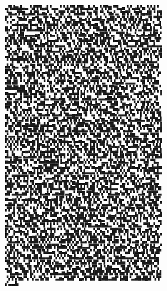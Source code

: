 ▃▜▟▆▟▄▃▝▟▜▜▄▟▝▃▃▝▝▟▞▜▟▜▙▃▙▞▅▝▞▛▇▝▜▃▅▝▞▃▟▞▅▝▞▟▝▝▆▃▞▛▇▃▟▟▜▃▅▞▃▝▄▜▛▝▞▜▟▟▆▝▆▝▊▝▚▝▆▞▃▝▇▜▚▝▇▜▄▟▉▝▐▜▛▝▃▝▆▟▞▃▆▜▄▝▛▝▆▃▛▝▞▜▃▝▅▃▞▞▄▟▟▃▚▟▉▞▚▜▞▟▊▞▟▃▄▜▝▜▛▝▝▃▟▃▄▃▜▃▄▜▚▜▙▟▟▝▄▜▛▟▉▜▅▝▉▃▅▝█▝▚▝▃▜▄▞▝▟▚▛▐▟▅▝▃▟▉▞▃▟▐▟▜▟▃▟▇▟▐▜▞▞▞▞▚▝▞▃▚▜▄▞▝▜▙▟▊▞▙▃▝▞▚▜▝▞▃▜▙▟▐▃▝▝▄▟▝▟▊▃▃▃▄▞▚▜▚▃▚▝▇▞▜▝▛▟▆▞▄▞▆▟█▜▞▃▝▜▛▟▅▃▚▃▟▃▟▟▛▞▛▟▜▞▟▜▙▟▇▞▚▝▐▃▃▟▚▜▛▝▄▝▆▟▆▟▛▟▐▟▛▛▐▃▄▜▞▃▙▃▟▝▆▜▃▜▛▟▞▝▜▞▝▝█▞▅▟▇▜▟▞▄▃▃▝▊▝▞▟▝▝▇▝▜▞▛▞▙▃▄▜▝▜▃▃▛▟▛▜▃▟▃▃▚▞▃▞▛▃▃▝▚▟▟▝▟▟▃▃▛▞▃▟▞▜▚▃▜▟▉▃▅▝▊▟▜▃▟▞▆▝▄▞▄▜▛▞▄▞▟▃▛▞▜▃▛▞▟▝█▟▄▞▙▝▅▝▟▟▆▞▛▞▆▜▚▞▙▟▜▃▝▞▛▃▛▞▜▟▛▟▝▝▐▝▅▜▝▝▛▜▛▜▜▞▙▜▝▟▉▞▚▜▟▜▞▞▛▟▊▟▉▝▊▞▚▝▊▃▙▜▄▝▉▞▙▃▚▟▜▟▃▞▟▞▙▃▝▃▅▝▇▝▜▝▅▜▚▞▟▝▝▝▚▜▝▟▃▞▚▞▃▝▚▃▝▟▞▛▐▟▝▜▙▜▚▜▙▟█▜▞▃▃▝▟▃▙▜▞▃▄▛▇▜▚▝▟▝█▃▃▝▜▟█▜▙▃▙▞▜▃▜▝▐▃▚▜▚▞▅▜▚▝▄▃▜▜▞▜▝▝█▜▝▞▙▝▛▝▃▜▜▝▇▝▅▞▃▝▞▃▆▞▟▞▆▝▉▞▅▟▜▃▃▝▅▟▉▃▝▟▊▟▊▝▝▟▚▟▊▃▝▝▆▝▟▜▛▝▇▞▚▟▛▜▞▜▜▝▃▝▝▟▄▟▞▃▃▃▝▝▉▝▞▟▇▟▇▟▇▟█▝▟▟▝▞▛▝▐▞▃▝▄▟▅▟▚▞▝▛▐▟▐▜▞▜▝▛▇▞▆▟▝▟▞▝▐▜▃▜▅▝▅▃▃▞▜▜▙▜▃▛▇▟▝▝▚▞▚▞▛▃▙▟▐▟▝▝▝▟█▜▙▟▛▟▅▝▃▝▚▃▆▜▅▜▞▝▐▞▙▝▃▟▝▜▜▝▚▞▜▃▚▟▃▟▄▝▉▟▟▝▟▟▉▃▞▃▃▟▇▟▞▜▛▜▞▃▝▞▚▝▃▝▊▟▇▝▛▞▝▜▞▝▚▟▉▃▃▟▛▟▛▃▞▟▇▝▚▜▟▃▙▞▃▝▜▟▊▝▅▃▄▝▞▝▉▜▚▞▆▜▚▝▊▝▄▃▆▝▟▃▞▃▚▛▐▝▇▟▚▃▞▛▇▟▐▞▛▟▄▟▝▜▅▞▜▝▐▃▚▃▛▟▞▞▄▞▄▝▜▞▟▝▞▞▃▝▅▃▟▞▆▃▟▝▆▃▄▟▅▝▊▝▃▝▟▝▛▜▅▞▃▃▛▞▅▝▐▝▞▝█▝█▜▚▝▊▃▛▟▐▟▜▞▝▝▄▟▜▃▟▟▜▜▛▞▅▃▃▝▄▞▆▃▚▟▟▞▄▝▟▃▅▟▃▜▞▛▇▟▛▃▛▟▉▃▆▟▆▟▚▟▟▃▅▝▞▃▞▞▝▟█▛▇▞▜▞▆▜▞▜▙▝▝▜▚▟▄▝▊▃▅▟▞▝▐▃▜▞▄▟▝▛▇▟▛▟▊▟▄▞▚▟▉▝▉▟█▃▆▃▜▞▞▜▙▟▊▜▜▞▚▃▙▞▝▞▝▝▇▝▟▜▞▃▃▜▃▜▚▟▞▜▚▜▃▝▐▞▙▟▟▜▞▜▚▜▚▝▜▟▊▝▟▞▄▟▊▝▟▟▇▃▝▜▛▝▉▜▛▞▞▟▚▛▇▃▅▜▝▞▄▛▇▞▆▟▄▃▜▃▅▃▝▜▅▞▆▟▚▝▞▝▄▝▟▞▟▜▜▟▛▃▅▜▜▞▟▝▞▝▇▞▚▛▐▛▇▟▞▝▟▝▞▝▆▞▅▝▟▛▐▟▐▝▜▝▆▟▄▞▅▝▄▟▇▞▄▟▇▝▟▟▅▝▞▝▝▃▄▞▛▟▚▃▟▟▉▞▛▝▝▞▆▝▜▝▛▟▜▝▉▃▚▜▄▟▐▞▜▃▃▞▝▟▄▝▟▜▟▟▃▜▄▃▚▃▟▟▞▟▜▟▟▝▅▜▜▝▐▟▜▃▝▝▛▜▜▃▟▛▐▝▉▟▊▜▜▝▊▝▝▟▛▛▇▟▅▟▟▛▇▝▉▝▚▞▙▟▆▟▇▟▐▃▟▜▄▞▙▞▞▞▜▞▝▃▃▜▚▞▟▟▃▜▟▝▝▜▟▝▜▃▅▝▆▞▅▝▝▝▄▃▆▞▙▟▛▜▄▃▙▞▝▝▅▝▅▞▅▃▅▛▐▞▆▟▛▞▝▟▅▃▛▃▛▃▙▟▅▞▛▝▝▞▙▞▅▟▐▟▞▜▜▞▚▟▛▝▄▞▟▝▟▃▃▃▚▜▅▃▆▃▙▞▞▞▚▃▝▝▐▜▛▜▟▃▛▃▜▜▛▜▜▝▚▞▆▝▃▃▟▜▚▝▛▝▇▞▙▛▇▝▟▝▄▟▞▞▚▟▜▞▚▟▜▞▃▞▄▟▃▜▜▟▄▜▞▝▜▝▊▃▃▟▞▃▞▛▇▜▛▞▆▟▃▃▅▝▅▜▚▝▉▜▟▃▝▃▚▝▉▞▞▃▄▟▜▃▛▜▚▞▜▜▚▜▞▟█▝▚▜▙▃▙▝▉▟▇▜▟▟▝▟█▝▄▛▇▟▃▃▝▜▄▃▄▜▛▜▞▟▊▛▇▟▛▃▆▃▅▛▐▞▙▜▃▟▞▃▅▟▊▃▄▝▝▛▇▝█▜▅▞▞▝▟▃▅▞▅▜▞▝▝▃▙▝█▜▛▃▅▃▄▞▞▃▄▟▅▃▛▝█▃▄▟▐▛▐▟▞▟▆▝█▜▞▞▙▝▃▜▜▟▚▃▝▝▟▟▐▟▞▜▃▜▛▃▆▟▚▃▞▟▝▝▚▜▞▟▐▝▊▟▝▝▞▟▉▞▝▝▉▞▚▞▃▃▙▝▚▜▄▝▟▞▄▃▜▞▆▜▙▝▞▛▐▝▊▜▃▝▐▞▝▝▆▟█▝▝▟▄▞▙▞▛▜▙▜▅▟▚▜▛▃▛▜▝▃▛▛▇▝▛▜▃▝▊▜▄▃▅▜▝▞▜▞▙▞▙▃▛▛▐▟▛▝▃▞▅▃▜▟▊▞▟▟▄▜▟▝▄▃▞▜▚▜▃▃▙▜▚▝▟▞▃▟▄▜▚▃▜▜▃▟▛▜▞▟▅▃▅▟█▝█▞▙▜▛▜▙▟▚▞▅▃▝▜▛▞▜▜▙▟▝▟▐▝▜▝▝▝▃▟▃▝▅▟▄▜▙▜▙▝▜▝▐▝▝▃▜▝▆▝▛▝▉▛▇▃▅▟▇▟▃▝▝▟▆▝▄▜▅▃▝▜▙▞▄▞▛▞▚▃▙▃▚▝▉▞▚▟▞▜▜▝▝▝▅▝▜▟▚▟▄▃▝▞▚▃▚▝█▛▇▞▆▝▜▝▊▃▆▜▃▞▛▃▞▃▝▝▛▃▄▞▟▃▛▟▊▃▞▞▜▜▙▜▞▞▚▜▟▞▚▜▅▟▜▃▚▝▐▝▇▞▝▟▐▞▅▜▞▝▟▃▟▞▙▝▟▟▉▞▛▞▞▝▝▟▇▜▛▞▄▜▃▞▟▜▛▟▆▝▛▟▇▝▇▝▊▃▅▝▄▞▚▟▟▞▜▟▝▝▟▟▞▟▇▟▞▟▉▜▜▟▆▞▞▞▚▟▃▃▛▜▛▝▐▞▚▞▄▟▅▞▚▃▛▞▙▛▐▟▃▞▞▟▚▜▄▝▝▝▇▝▉▜▟▃▅▝▅▃▞▝▇▜▚▜▙▞▝▟▊▜▞▟▐▜▛▝▄▛▐▟▃▟▐▝▉▟▛▞▙▟▞▞▜▟▊▟▊▟▃▃▆▝▞▞▞▝▇▟▄▃▛▟▅▞▜▟▆▝▃▝▆▟▅▃▃▞▜▃▚▞▙▟▄▜▙▞▟▃▝▃▛▝▐▞▛▟▊▞▅▃▝▟▛▞▅▜▟▞▛▟▛▃▜▝▝▟▜▟▅▝▞▟▛▝▇▟▉▞▜▃▚▝▊▜▙▝▉▝▛▟▝▃▜▟▜▜▛▝▛▃▆▞▝▃▙▜▚▟▝▟▇▃▃▝▉▟▚▝▇▃▚▛▐▝▚▝▜▃▅▃▜▛▐▞▝▝▄▜▚▟▅▃▆▟▅▜▙▝█▞▜▟█▜▛▟▜▞▙▜▅▜▚▞▃▝▅▝▆▛▐▟▝▞▛▞▆▞▚▝▞▃▜▞▅▝▝▃▅▞▜▟▛▝▄▞▛▜▟▝█▟▉▃▅▛▐▟█▝▃▟▉▟█▟▝▞▛▞▃▃▙
